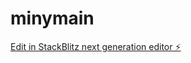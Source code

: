 # minymain

[Edit in StackBlitz next generation editor ⚡️](https://stackblitz.com/~/github.com/myblackbeanca/minymain)